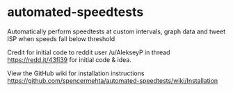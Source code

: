 # automated-speedtests
Automatically perform speedtests at custom intervals, graph data and tweet ISP when speeds fall below threshold

Credit for initial code to reddit user /u/AlekseyP in thread https://redd.it/43fi39 for initial code & idea.

View the GitHub wiki for installation instructions
https://github.com/spencermehta/automated-speedtests/wiki/Installation
